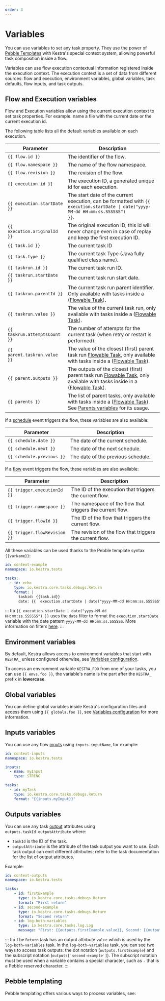 ```yaml
---
order: 3
---
```


# Variables

You can use variables to set any task property. They use the power of [Pebble Templates](https://pebbletemplates.io/) with Kestra's special context system, allowing powerful task composition inside a flow.

Variables can use flow execution contextual information registered inside the execution context. The execution context is a set of data from different sources: flow and execution, environment variables, global variables, task defaults, flow inputs, and task outputs.

## Flow and Execution variables

Flow and Execution variables allow using the current execution context to set task properties. For example: name a file with the current date or the current execution id.

The following table lists all the default variables available on each execution.

| Parameter | Description |
| ---------- | ----------- |
|  <code v-pre>{{ flow.id }}</code> | The identifier of the flow. |
|  <code v-pre>{{ flow.namespace }}</code> | The name of the flow namespace. |
|  <code v-pre>{{ flow.revision }}</code> | The revision of the flow. |
|  <code v-pre>{{ execution.id }}</code> | The execution ID, a generated unique id for each execution. |
|  <code v-pre>{{ execution.startDate }}</code> | The start date of the current execution, can be formatted with <code v-pre>{{ execution.startDate \| date("yyyy-MM-dd HH:mm:ss.SSSSSS") }}</code>. |
|  <code v-pre>{{ execution.originalId }}</code> | The original execution ID, this id will never change even in case of replay and keep the first execution ID. |
|  <code v-pre>{{ task.id }}</code> | The current task ID |
|  <code v-pre>{{ task.type }}</code> | The current task Type (Java fully qualified class name). |
|  <code v-pre>{{ taskrun.id }}</code> | The current task run ID. |
|  <code v-pre>{{ taskrun.startDate }}</code> | The current task run start date. |
|  <code v-pre>{{ taskrun.parentId }}</code> | The current task run parent identifier. Only available with tasks inside a  ([Flowable Task](../tasks/README.md#flowable-tasks)).|
|  <code v-pre>{{ taskrun.value }}</code> | The value of the current task run, only available with tasks inside a ([Flowable Task](../tasks/README.md#flowable-tasks)). |
|  <code v-pre>{{ taskrun.attemptsCount }}</code> | The number of attempts for the current task (when retry or restart is performed). |
|  <code v-pre>{{ parent.taskrun.value }}</code> | The value of the closest (first) parent task run [Flowable Task](../tasks/README.md#flowable-tasks), only available with tasks inside a ([Flowable Task](../tasks/README.md#flowable-tasks)). |
|  <code v-pre>{{ parent.outputs }}</code> | The outputs of the closest (first) parent task run [Flowable Task](../tasks/README.md#flowable-tasks), only available with tasks inside in a ([Flowable Task](../tasks/README.md#flowable-tasks)). |
|  <code v-pre>{{ parents }}</code> | The list of parent tasks, only available with tasks inside a ([Flowable Task](../tasks/README.md#flowable-tasks)). See [Parents variables](../variables/basic-usage.md#parents-with-flowable-task) for its usage. |

If a [schedule](../triggers/schedule.md) event triggers the flow, these variables are also available:

| Parameter | Description |
| ---------- | ----------- |
|  <code v-pre>{{ schedule.date }}</code> | The date of the current schedule. |
|  <code v-pre>{{ schedule.next }}</code> | The date of the next schedule. |
|  <code v-pre>{{ schedule.previous }}</code> | The date of the previous schedule. |

If a [flow](../triggers/flow.md) event triggers the flow, these variables are also available:

| Parameter | Description |
| ---------- | ----------- |
|  <code v-pre>{{ trigger.executionId }}</code> | The ID of the execution that triggers the current flow. |
|  <code v-pre>{{ trigger.namespace }}</code> | The namespace of the flow that triggers the current flow. |
|  <code v-pre>{{ trigger.flowId }}</code> | The ID of the flow that triggers the current flow. |
|  <code v-pre>{{ trigger.flowRevision }}</code> | The revision of the flow that triggers the current flow. |

All these variables can be used thanks to the Pebble template syntax <code v-pre>{{varName}}</code>:

```yaml
id: context-example
namespace: io.kestra.tests

tasks:
  - id: echo
    type: io.kestra.core.tasks.debugs.Return
    format: |
      taskid: {{task.id}}
      date: {{  execution.startDate | date("yyyy-MM-dd HH:mm:ss.SSSSSS") }}
```

::: tip
<code v-pre>{{ execution.startDate | date("yyyy-MM-dd HH:mm:ss.SSSSSS") }}</code> uses the `date` filter to format the `execution.startDate` variable with the date pattern `yyyy-MM-dd HH:mm:ss.SSSSSS`. More information on filters [here](./filter/).
:::

## Environment variables

By default, Kestra allows access to environment variables that start with `KESTRA_` unless configured otherwise, see [Variables configuration](../../administrator-guide/configuration/others/README.md#variables-configuration).

To access an environment variable `KESTRA_FOO` from one of your tasks, you can use <code v-pre>{{ envs.foo }}</code>, the variable's name is the part after the `KESTRA_` prefix in **lowercase**.

## Global variables

You can define global variables inside Kestra's configuration files and access them using <code v-pre>{{ globals.foo }}</code>, see [Variables configuration](../../administrator-guide/configuration/others/README.md#variables-configuration) for more information.

## Inputs variables

You can use any flow [inputs](../inputs/README.md) using `inputs.inputName`, for example:

```yaml
id: context-inputs
namespace: io.kestra.tests

inputs:
  - name: myInput
    type: STRING

tasks:
  - id: myTask
    type: io.kestra.core.tasks.debugs.Return
    format: "{{inputs.myInput}}"
```

## Outputs variables

You can use any task [output](../outputs/README.md) attributes using `outputs.taskId.outputAttribute` where:
- `taskId` is the ID of the task.
- `outputAttribute` is the attribute of the task output you want to use. Each task output can emit different attributes; refer to the task documentation for the list of output attributes.

Example:

```yaml
id: context-outputs
namespace: io.kestra.tests

tasks:
    - id: firstExample
      type: io.kestra.core.tasks.debugs.Return
      format: "First return"
    - id: second-example
      type: io.kestra.core.tasks.debugs.Return
      format: "Second return"
    - id: log-both-variables
      type: io.kestra.core.tasks.log.Log
      message: "First: {{outputs.firstExample.value}}, Second: {{outputs['second-example'].value}}"
```

::: tip
The `Return` task has an output attribute `value` which is used by the `log-both-variables` task.
In the `log-both-variables` task, you can see two ways to access task outputs: the dot notation (`outputs.firstExample`) and the subscript notation (`outputs['second-example']`). The subscript notation must be used when a variable contains a special character, such as `-` that is a Pebble reserved character.
:::

## Pebble templating
Pebble templating offers various ways to process variables, see:

<ChildTableOfContents :max="1" />
